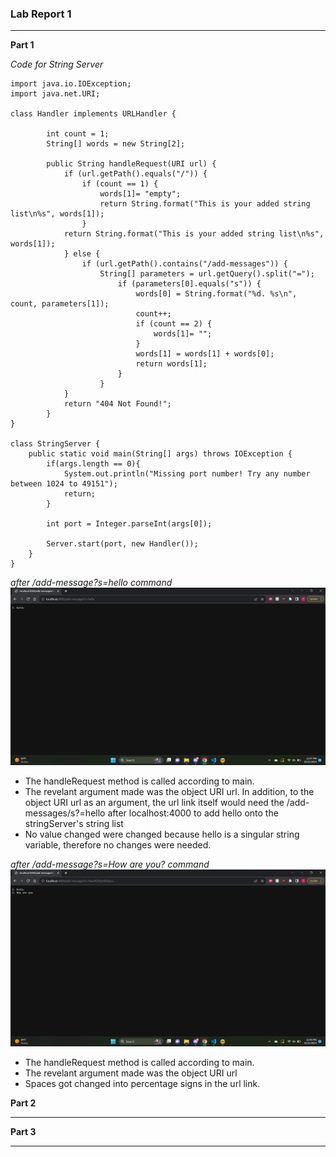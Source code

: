 ### Lab Report 1 ###

---
**Part 1**

*Code for String Server*
```
import java.io.IOException;
import java.net.URI;

class Handler implements URLHandler {
    
        int count = 1;
        String[] words = new String[2];

        public String handleRequest(URI url) {
            if (url.getPath().equals("/")) {
                if (count == 1) {
                    words[1]= "empty";
                    return String.format("This is your added string list\n%s", words[1]); 
                } 
            return String.format("This is your added string list\n%s", words[1]);    
            } else {
                if (url.getPath().contains("/add-messages")) {
                    String[] parameters = url.getQuery().split("=");
                        if (parameters[0].equals("s")) {
                            words[0] = String.format("%d. %s\n", count, parameters[1]); 
                            count++;
                            if (count == 2) {
                                words[1]= "";
                            }
                            words[1] = words[1] + words[0];
                            return words[1];
                        }
                    }
            } 
            return "404 Not Found!";
        }
}

class StringServer {
    public static void main(String[] args) throws IOException {
        if(args.length == 0){
            System.out.println("Missing port number! Try any number between 1024 to 49151");
            return;
        }

        int port = Integer.parseInt(args[0]);

        Server.start(port, new Handler());
    }
}
```

*after /add-message?s=hello command*
![Image](Add_Messages-hello.png)

- The handleRequest method is called according to main. 
- The revelant argument made was the object URI url. In addition, to the object URI url as an argument, the url link itself would need the
  /add-messages/s?=hello after localhost:4000 to add hello onto the stringServer's string list
- No value changed were changed because hello is a singular string variable, therefore no changes were needed.

*after /add-message?s=How are you? command*
![Image](Add_Messages-How-are-you.png)

- The handleRequest method is called according to main. 
- The revelant argument made was the object URI url
- Spaces got changed into percentage signs in the url link.

**Part 2**

---

**Part 3**

---



